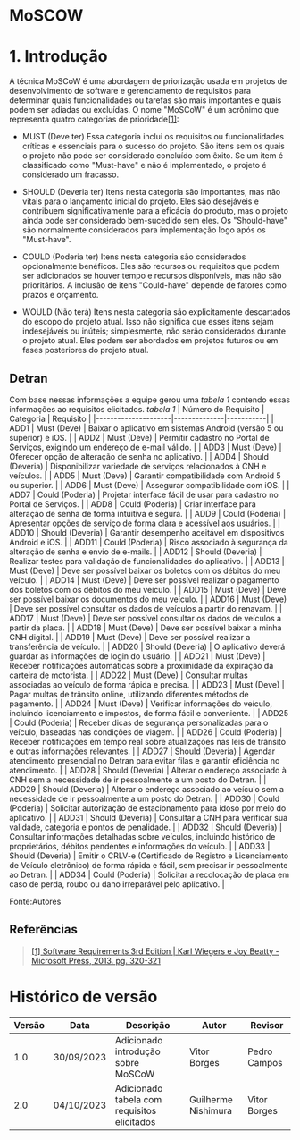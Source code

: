 # MoSCOW

# 1. Introdução
A técnica MoSCoW é uma abordagem de priorização usada em projetos de desenvolvimento de software e gerenciamento de requisitos para determinar quais funcionalidades ou tarefas são mais importantes e quais podem ser adiadas ou excluídas. O nome "MoSCoW" é um acrônimo que representa quatro categorias de prioridade<a id="TEC1" href="#QT1">[1]</a>:

* MUST (Deve ter)
Essa categoria inclui os requisitos ou funcionalidades críticas e essenciais para o sucesso do projeto. São itens sem os quais o projeto não pode ser considerado concluído com êxito. Se um item é classificado como "Must-have" e não é implementado, o projeto é considerado um fracasso.

* SHOULD (Deveria ter)
Itens nesta categoria são importantes, mas não vitais para o lançamento inicial do projeto. Eles são desejáveis e contribuem significativamente para a eficácia do produto, mas o projeto ainda pode ser considerado bem-sucedido sem eles. Os "Should-have" são normalmente considerados para implementação logo após os "Must-have".

* COULD (Poderia ter)
Itens nesta categoria são considerados opcionalmente benéficos. Eles são recursos ou requisitos que podem ser adicionados se houver tempo e recursos disponíveis, mas não são prioritários. A inclusão de itens "Could-have" depende de fatores como prazos e orçamento.

* WOULD (Não terá)
Itens nesta categoria são explicitamente descartados do escopo do projeto atual. Isso não significa que esses itens sejam indesejáveis ou inúteis; simplesmente, não serão considerados durante o projeto atual. Eles podem ser abordados em projetos futuros ou em fases posteriores do projeto atual.

## Detran

Com base nessas informações a equipe gerou uma *tabela 1*  contendo essas informações ao requisitos elicitados.
*tabela 1*
| Número do Requisito | Categoria    | Requisito |
|---------------------|--------------|-----------|
| ADD1                | Must (Deve)  | Baixar o aplicativo em sistemas Android (versão 5 ou superior) e iOS. |
| ADD2                | Must (Deve)  | Permitir cadastro no Portal de Serviços, exigindo um endereço de e-mail válido. |
| ADD3                | Must (Deve)  | Oferecer opção de alteração de senha no aplicativo. |
| ADD4                | Should (Deveria) | Disponibilizar variedade de serviços relacionados à CNH e veículos. |
| ADD5                | Must (Deve)  | Garantir compatibilidade com Android 5 ou superior. |
| ADD6                | Must (Deve)  | Assegurar compatibilidade com iOS. |
| ADD7                | Could (Poderia) | Projetar interface fácil de usar para cadastro no Portal de Serviços. |
| ADD8                | Could (Poderia) | Criar interface para alteração de senha de forma intuitiva e segura. |
| ADD9                | Could (Poderia) | Apresentar opções de serviço de forma clara e acessível aos usuários. |
| ADD10               | Should (Deveria) | Garantir desempenho aceitável em dispositivos Android e iOS. |
| ADD11               | Could (Poderia) | Risco associado à segurança da alteração de senha e envio de e-mails. |
| ADD12               | Should (Deveria) | Realizar testes para validação de funcionalidades do aplicativo. |
| ADD13               | Must (Deve)  | Deve ser possível baixar os boletos com os débitos do meu veículo. |
| ADD14               | Must (Deve)  | Deve ser possível realizar o pagamento dos boletos com os débitos do meu veículo. |
| ADD15               | Must (Deve)  | Deve ser possível baixar os documentos do meu veículo. |
| ADD16               | Must (Deve)  | Deve ser possível consultar os dados de veículos a partir do renavam. |
| ADD17               | Must (Deve)  | Deve ser possível consultar os dados de veículos a partir da placa. |
| ADD18               | Must (Deve)  | Deve ser possível baixar a minha CNH digital. |
| ADD19               | Must (Deve)  | Deve ser possível realizar a transferência de veículo. |
| ADD20               | Should (Deveria) | O aplicativo deverá guardar as informações de login do usuário. |
| ADD21               | Must (Deve)  | Receber notificações automáticas sobre a proximidade da expiração da carteira de motorista. |
| ADD22               | Must (Deve)  | Consultar multas associadas ao veículo de forma rápida e precisa. |
| ADD23               | Must (Deve)  | Pagar multas de trânsito online, utilizando diferentes métodos de pagamento. |
| ADD24               | Must (Deve)  | Verificar informações do veículo, incluindo licenciamento e impostos, de forma fácil e conveniente. |
| ADD25               | Could (Poderia) | Receber dicas de segurança personalizadas para o veículo, baseadas nas condições de viagem. |
| ADD26               | Could (Poderia) | Receber notificações em tempo real sobre atualizações nas leis de trânsito e outras informações relevantes. |
| ADD27               | Should (Deveria) | Agendar atendimento presencial no Detran para evitar filas e garantir eficiência no atendimento. |
| ADD28               | Should (Deveria) | Alterar o endereço associado à CNH sem a necessidade de ir pessoalmente a um posto do Detran. |
| ADD29               | Should (Deveria) | Alterar o endereço associado ao veículo sem a necessidade de ir pessoalmente a um posto do Detran. |
| ADD30               | Could (Poderia) | Solicitar autorização de estacionamento para idoso por meio do aplicativo. |
| ADD31               | Should (Deveria) | Consultar a CNH para verificar sua validade, categoria e pontos de penalidade. |
| ADD32               | Should (Deveria) | Consultar informações detalhadas sobre veículos, incluindo histórico de proprietários, débitos pendentes e informações do veículo. |
| ADD33               | Should (Deveria) | Emitir o CRLV-e (Certificado de Registro e Licenciamento de Veículo eletrônico) de forma rápida e fácil, sem precisar ir pessoalmente ao Detran. |
| ADD34               | Could (Poderia) | Solicitar a recolocação de placa em caso de perda, roubo ou dano irreparável pelo aplicativo. |


Fonte:Autores



## Referências
> <a id="QT1" href="#anchor_1">[1] Software Requirements 3rd Edition | Karl Wiegers e Joy Beatty - Microsoft Press, 2013. pg. 320-321</a>

# Histórico de versão

| Versão | Data       | Descrição            | Autor              | Revisor             |
| ------ | ---------- | -------------------- | ------------------ | ------------------- |
| 1.0    | 30/09/2023 | Adicionado introdução sobre MoSCoW | Vitor Borges | Pedro Campos |
| 2.0    | 04/10/2023 | Adicionado tabela com requisitos elicitados | Guilherme Nishimura |Vitor Borges |
